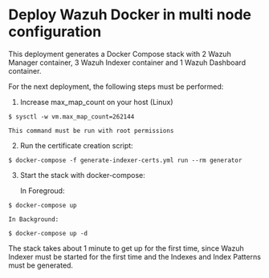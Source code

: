 # Deploy Wazuh Docker in multi node configuration

This deployment generates a Docker Compose stack with 2 Wazuh Manager container, 3 Wazuh Indexer container and 1 Wazuh Dashboard container.

For the next deployment, the following steps must be performed:

1) Increase max_map_count on your host (Linux)
```
$ sysctl -w vm.max_map_count=262144
```
    This command must be run with root permissions


2) Run the certificate creation script:
```
$ docker-compose -f generate-indexer-certs.yml run --rm generator
```
3) Start the stack with docker-compose:

    In Foregroud:
```
$ docker-compose up
```

    In Background:
```
$ docker-compose up -d
```


The stack takes about 1 minute to get up for the first time, since Wazuh Indexer must be started for the first time and the Indexes and Index Patterns must be generated.